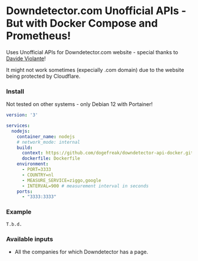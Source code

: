 # Downdetector.com Unofficial APIs - But with Docker Compose and Prometheus!

Uses Unofficial APIs for Downdetector.com website - special thanks to [Davide Violante](https://github.com/DavideViolante/)!

It might not work sometimes (expecially .com domain) due to the website being protected by Cloudflare.

### Install
Not tested on other systems - only Debian 12 with Portainer!
```yml
version: '3'

services:
  nodejs:
    container_name: nodejs
    # network_mode: internal
    build:
      context: https://github.com/dogefreak/downdetector-api-docker.git
      dockerfile: Dockerfile
    environment:
      - PORT=3333
      - COUNTRY=nl
      - MEASURE_SERVICE=ziggo,google
      - INTERVAL=900 # measurement interval in seconds 
    ports:
      - "3333:3333"
```

### Example
```
T.b.d.
```

### Available inputs
- All the companies for which Downdetector has a page. 

